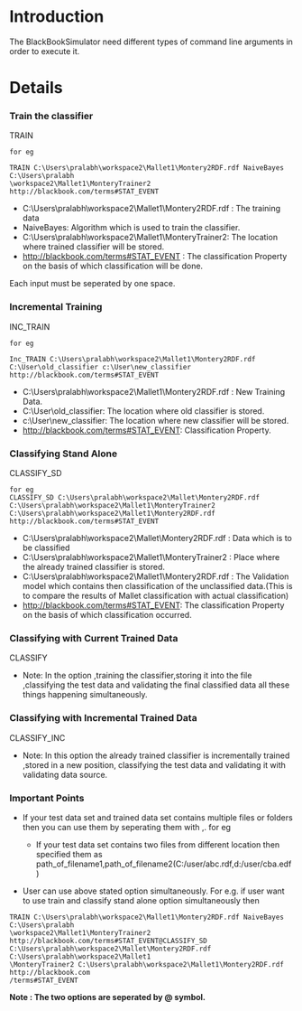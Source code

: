 # Introduction #
The BlackBookSimulator need different types of command line arguments in order to execute it.
# Details #
### Train the classifier ###
TRAIN <training data set> <training algorithm> <output file name> <classification property >
```
for eg

TRAIN C:\Users\pralabh\workspace2\Mallet1\Montery2RDF.rdf NaiveBayes C:\Users\pralabh
\workspace2\Mallet1\MonteryTrainer2 http://blackbook.com/terms#STAT_EVENT
```
  * C:\Users\pralabh\workspace2\Mallet1\Montery2RDF.rdf : The training data
  * NaiveBayes: Algorithm which is used to train the classifier.
  * C:\Users\pralabh\workspace2\Mallet1\MonteryTrainer2: The location where trained classifier will be stored.
  * http://blackbook.com/terms#STAT_EVENT : The classification Property on the basis of which classification will be done.

Each input must be seperated by one space.

### Incremental Training ###
INC\_TRAIN <training data set> <Filename where the classifier stored> <Output file name> <classification Property>
```
for eg 

Inc_TRAIN C:\Users\pralabh\workspace2\Mallet1\Montery2RDF.rdf C:\User\old_classifier c:\User\new_classifier http://blackbook.com/terms#STAT_EVENT
```
  * C:\Users\pralabh\workspace2\Mallet1\Montery2RDF.rdf : New Training Data.
  * C:\User\old\_classifier: The location where old classifier is stored.
  * c:\User\new\_classifier: The location where new classifier will be stored.
  * http://blackbook.com/terms#STAT_EVENT: Classification Property.

### Classifying Stand Alone ###
CLASSIFY\_SD <data which is to be classified> <trainer object file name> <validation source> <Classification Property>
```
for eg 
CLASSIFY_SD C:\Users\pralabh\workspace2\Mallet\Montery2RDF.rdf C:\Users\pralabh\workspace2\Mallet1\MonteryTrainer2 C:\Users\pralabh\workspace2\Mallet1\Montery2RDF.rdf http://blackbook.com/terms#STAT_EVENT
```
  * C:\Users\pralabh\workspace2\Mallet\Montery2RDF.rdf : Data which is to be classified
  * C:\Users\pralabh\workspace2\Mallet1\MonteryTrainer2 : Place where the already trained classifier is stored.
  * C:\Users\pralabh\workspace2\Mallet1\Montery2RDF.rdf : The Validation model which contains then classification of the unclassified data.(This is to compare the results of Mallet classification with actual classification)
  * http://blackbook.com/terms#STAT_EVENT: The classification Property on the basis of which classification occurred.

### Classifying with Current Trained Data ###
CLASSIFY <Training data Set> <test data set> <Training algorithm> <Trainer Destination File> <Validation data src> <Classification Property>

  * Note: In the option ,training the classifier,storing it into the file ,classifying the test data and validating the final classified data all these things happening simultaneously.

### Classifying with Incremental Trained Data ###
CLASSIFY\_INC <test data set> <trained data Set> <trainer source file> <output file> <validating data source> <classification Property>

  * Note: In this option the already trained classifier is incrementally trained ,stored in a new position, classifying the test data and validating it with validating data source.

### Important Points ###

  * If your test data set and trained data set contains multiple files or folders then you can use them by seperating them with ,.  for eg
    * If your test data set contains two files from different location then specified them as path\_of\_filename1,path\_of\_filename2(C:/user/abc.rdf,d:/user/cba.edf)

  * User can use above stated option simultaneously. For e.g. if user want to use train and classify stand alone option simultaneously then
```
TRAIN C:\Users\pralabh\workspace2\Mallet1\Montery2RDF.rdf NaiveBayes C:\Users\pralabh
\workspace2\Mallet1\MonteryTrainer2 http://blackbook.com/terms#STAT_EVENT@CLASSIFY_SD 
C:\Users\pralabh\workspace2\Mallet\Montery2RDF.rdf C:\Users\pralabh\workspace2\Mallet1
\MonteryTrainer2 C:\Users\pralabh\workspace2\Mallet1\Montery2RDF.rdf http://blackbook.com
/terms#STAT_EVENT
```

**Note : The two options are seperated by @ symbol.**
